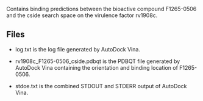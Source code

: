 Contains binding predictions between the bioactive compound F1265-0506 and the cside search space on the virulence factor rv1908c.

## Files

- log.txt is the log file generated by AutoDock Vina.

- rv1908c_F1265-0506_cside.pdbqt is the PDBQT file generated by AutoDock Vina containing the orientation and binding location of F1265-0506.

- stdoe.txt is the combined STDOUT and STDERR output of AutoDock Vina.

